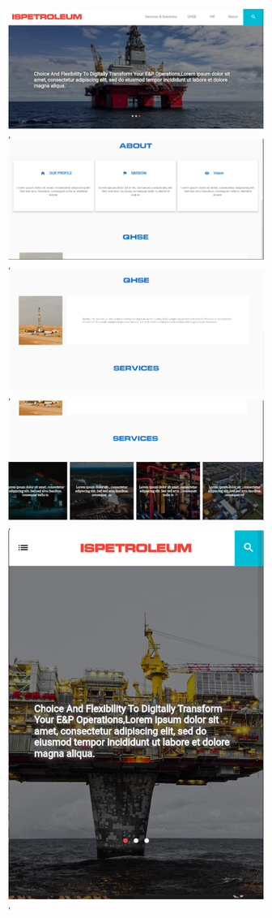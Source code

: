 ![](https://github.com/ElGenius-developer/petrol-website/blob/main/petrolium1.PNG),
![](https://github.com/ElGenius-developer/petrol-website/blob/main/petrolium2.PNG),
![](https://github.com/ElGenius-developer/petrol-website/blob/main/petrolium3.PNG),
![](https://github.com/ElGenius-developer/petrol-website/blob/main/petrolium4.PNG),
![](https://github.com/ElGenius-developer/petrol-website/blob/main/petrolium5.PNG),
